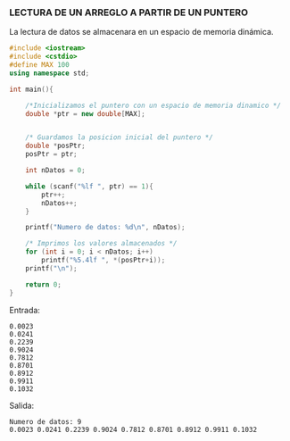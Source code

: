 ### LECTURA DE UN ARREGLO A PARTIR DE UN PUNTERO
La lectura de datos se almacenara en un espacio de memoria dinámica.
```cpp
#include <iostream>
#include <cstdio>
#define MAX 100
using namespace std;

int main(){

	/*Inicializamos el puntero con un espacio de memoria dinamico */
	double *ptr = new double[MAX];


	/* Guardamos la posicion inicial del puntero */
	double *posPtr;
	posPtr = ptr; 

	int nDatos = 0;

	while (scanf("%lf ", ptr) == 1){
		ptr++;
		nDatos++;
	}

	printf("Numero de datos: %d\n", nDatos);

	/* Imprimos los valores almacenados */
	for (int i = 0; i < nDatos; i++)
		printf("%5.4lf ", *(posPtr+i));
	printf("\n");

	return 0;
}
```
Entrada:
```console 
0.0023
0.0241
0.2239
0.9024
0.7812
0.8701
0.8912
0.9911
0.1032
```
Salida:
```console 
Numero de datos: 9
0.0023 0.0241 0.2239 0.9024 0.7812 0.8701 0.8912 0.9911 0.1032 
```